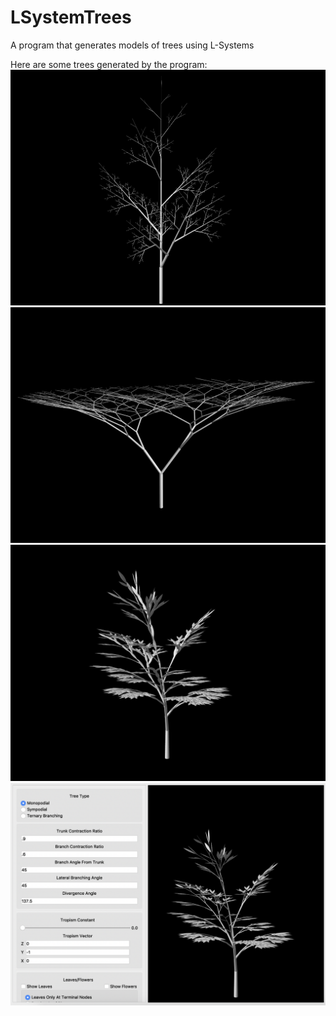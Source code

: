 # LSystemTrees
A program that generates models of trees using L-Systems

Here are some trees generated by the program:
![alt text](https://github.com/andrewkpeterson/LSystemTrees/blob/master/images/basic_tree.png)
![alt text](https://github.com/andrewkpeterson/LSystemTrees/blob/master/images/tree2.png)
![alt text](https://github.com/andrewkpeterson/LSystemTrees/blob/master/images/tree_with_leaves.png)
![alt text](https://github.com/andrewkpeterson/LSystemTrees/blob/master/images/ui.png)
